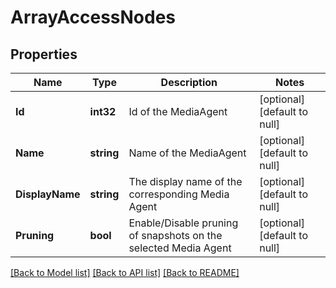 # ArrayAccessNodes

## Properties
Name | Type | Description | Notes
------------ | ------------- | ------------- | -------------
**Id** | **int32** | Id of the MediaAgent | [optional] [default to null]
**Name** | **string** | Name of the MediaAgent | [optional] [default to null]
**DisplayName** | **string** | The display name of the corresponding Media Agent | [optional] [default to null]
**Pruning** | **bool** | Enable/Disable pruning of snapshots on the selected Media Agent | [optional] [default to null]

[[Back to Model list]](../README.md#documentation-for-models) [[Back to API list]](../README.md#documentation-for-api-endpoints) [[Back to README]](../README.md)

